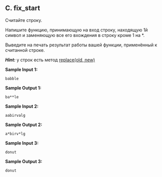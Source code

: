 ## C. fix_start

Считайте строку.

Напишите функцию, принимающую на вход строку, находящую 1й символ и заменяющую все его вхождения в строку кроме 1 на *.

Выведите на печать результат работы вашей функции, применённый к считанной строке.

***Hint:*** у строк есть метод [replace(old, new)](https://docs.python.org/2/library/string.html#string.replace)

**Sample Input 1:**

```commandline
babble
```

**Sample Output 1:**

```commandline
ba**le
```

**Sample Input 2:**

```commandline
aabirvalg
```

**Sample Output 2:**

```commandline
a*birv*lg
```

**Sample Input 3:**

```commandline
donut
```

**Sample Output 3:**

```commandline
donut
```
